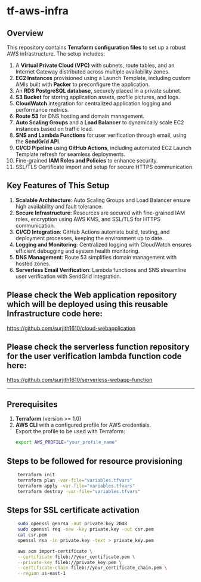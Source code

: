 # tf-aws-infra

## Overview

This repository contains **Terraform configuration files** to set up a robust AWS infrastructure. The setup includes:

1. A **Virtual Private Cloud (VPC)** with subnets, route tables, and an Internet Gateway distributed across multiple availability zones.  
2. **EC2 Instances** provisioned using a Launch Template, including custom AMIs built with **Packer** to preconfigure the application.  
3. An **RDS PostgreSQL database**, securely placed in a private subnet.  
4. **S3 Bucket** for storing application assets, profile pictures, and logs.  
5. **CloudWatch** integration for centralized application logging and performance metrics.  
6. **Route 53** for DNS hosting and domain management.  
7. **Auto Scaling Groups** and a **Load Balancer** to dynamically scale EC2 instances based on traffic load.  
8. **SNS and Lambda Functions** for user verification through email, using the **SendGrid API**.  
9. **CI/CD Pipeline** using **GitHub Actions**, including automated EC2 Launch Template refresh for seamless deployments.  
10. Fine-grained **IAM Roles and Policies** to enhance security.  
11. SSL/TLS Certificate import and setup for secure HTTPS communication.

## Key Features of This Setup

1. **Scalable Architecture**: Auto Scaling Groups and Load Balancer ensure high availability and fault tolerance.  
2. **Secure Infrastructure**: Resources are secured with fine-grained IAM roles, encryption using AWS KMS, and SSL/TLS for HTTPS communication.  
3. **CI/CD Integration**: GitHub Actions automate build, testing, and deployment processes, keeping the environment up to date.  
4. **Logging and Monitoring**: Centralized logging with CloudWatch ensures efficient debugging and system health monitoring.  
5. **DNS Management**: Route 53 simplifies domain management with hosted zones.  
6. **Serverless Email Verification**: Lambda functions and SNS streamline user verification with SendGrid integration.  

## Please check the Web application repository which will be deployed using this reusable Infrastructure code here:
https://github.com/surjith1610/cloud-webapplication
## Please check the serverless function repository for the user verification lambda function code here:
https://github.com/surjith1610/serverless-webapp-function

---

## Prerequisites

1. **Terraform** (version >= 1.0)  
2. **AWS CLI** with a configured profile for AWS credentials.  
   Export the profile to be used with Terraform:  
   ```bash
   export AWS_PROFILE="your_profile_name"

## Steps to be followed for resource provisioning
```bash
    terraform init
    terraform plan -var-file="variables.tfvars"
    terraform apply -var-file="variables.tfvars"
    terraform destroy -var-file="variables.tfvars"
```

## Steps for SSL certificate activation
```bash
    sudo openssl genrsa -out private.key 2048
    sudo openssl req -new -key private.key -out csr.pem
    cat csr.pem
    openssl rsa -in private.key -text > private_key.pem

    aws acm import-certificate \
    --certificate fileb://your_certificate.pem \
    --private-key fileb://private_key.pem \
    --certificate-chain fileb://your_certificate_chain.pem \
    --region us-east-1
